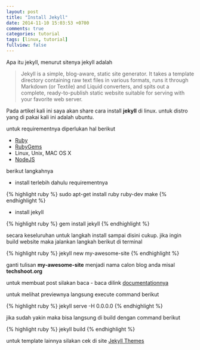 ```yaml
---
layout: post
title: "Install Jekyll"
date: 2014-11-10 15:03:53 +0700
comments: true
categories: tutorial
tags: [linux, tutorial]
fullview: false
---
```

Apa itu jekyll, menurut sitenya jekyll adalah

>Jekyll is a simple, blog-aware, static site generator. It takes a template directory containing raw text files in various formats, runs it through Markdown (or Textile) and Liquid converters, and spits out a complete, ready-to-publish static website suitable for serving with your favorite web server. 

Pada artikel kali ini saya akan share cara install **jekyll** di linux. untuk distro yang di pakai kali ini adalah ubuntu.


untuk requirementnya diperlukan hal berikut

- [Ruby](http://www.ruby-lang.org/en/downloads/)
- [RubyGems](http://rubygems.org/pages/download)
- Linux, Unix, MAC OS X
- [NodeJS](http://nodejs.org/)

berikut langkahnya

- install terlebih dahulu requirementnya

{% highlight ruby %}
sudo apt-get install ruby ruby-dev make
{% endhighlight %}

- install jekyll

{% highlight ruby %}
gem install jekyll
{% endhighlight %}

secara keseluruhan untuk langkah install sampai disini cukup. jika ingin build website maka jalankan langkah berikut di terminal

{% highlight ruby %}
jekyll new my-awesome-site
{% endhighlight %}

ganti tulisan **my-awesome-site** menjadi nama calon blog anda misal **techshoot.org**

untuk membuat post silakan baca - baca dilink [documentationnya](http://jekyllrb.com/docs/usage/)

untuk melihat previewnya langsung execute command berikut

{% highlight ruby %}
jekyll serve -H 0.0.0.0
{% endhighlight %}

jika sudah yakin maka bisa langsung di build dengan command berikut

{% highlight ruby %}
jekyll build
{% endhighlight %}

untuk template lainnya silakan cek di site [Jekyll Themes](http://jekyllthemes.org/)
